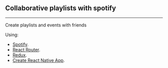 ## Collaborative playlists with spotify
---
Create playlists and events with friends

Using:
* [Spotify](https://beta.developer.spotify.com/documentation/web-api/).
* [React Router](https://github.com/ReactTraining/react-router). 
* [Redux](https://redux.js.org). 
* [Create React Native App](https://github.com/react-community/create-react-native-app). 
